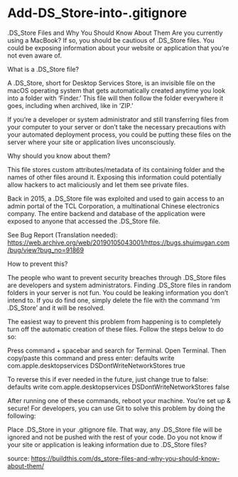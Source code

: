 # Add-DS_Store-into-.gitignore
.DS_Store Files and Why You Should Know About Them
Are you currently using a MacBook? If so, you should be cautious of .DS_Store files. You could be exposing information about your website or application that you’re not even aware of.

What is a .DS_Store file?

A .DS_Store, short for Desktop Services Store, is an invisible file on the macOS operating system that gets automatically created anytime you look into a folder with ‘Finder.’ This file will then follow the folder everywhere it goes, including when archived, like in ‘ZIP.’

If you’re a developer or system administrator and still transferring files from your computer to your server or don’t take the necessary precautions with your automated deployment process, you could be putting these files on the server where your site or application lives unconsciously.

Why should you know about them?

This file stores custom attributes/metadata of its containing folder and the names of other files around it. Exposing this information could potentially allow hackers to act maliciously and let them see private files.

Back in 2015, a .DS_Store file was exploited and used to gain access to an admin portal of the TCL Corporation, a multinational Chinese electronics company. The entire backend and database of the application were exposed to anyone that accessed the .DS_Store file.

See Bug Report (Translation needed): https://web.archive.org/web/20190105043001/https://bugs.shuimugan.com/bug/view?bug_no=91869

How to prevent this?

The people who want to prevent security breaches through .DS_Store files are developers and system administrators. Finding .DS_Store files in random folders in your server is not fun. You could be leaking information you don’t intend to. If you do find one, simply delete the file with the command  ‘rm .DS_Store’ and it will be resolved.

The easiest way to prevent this problem from happening is to completely turn off the automatic creation of these files. Follow the steps below to do so:

Press command + spacebar and search for Terminal.
Open Terminal. Then copy/paste this command and press enter:
defaults write com.apple.desktopservices DSDontWriteNetworkStores true

To reverse this if ever needed in the future, just change true to false:
defaults write com.apple.desktopservices DSDontWriteNetworkStores false

After running one of these commands, reboot your machine.
You’re set up & secure!
For developers, you can use Git to solve this problem by doing the following:

Place .DS_Store in your .gitignore file. That way, any .DS_Store file will be ignored and not be pushed with the rest of your code.
Do you not know if your site or application is leaking information due to .DS_Store files?

source: https://buildthis.com/ds_store-files-and-why-you-should-know-about-them/
